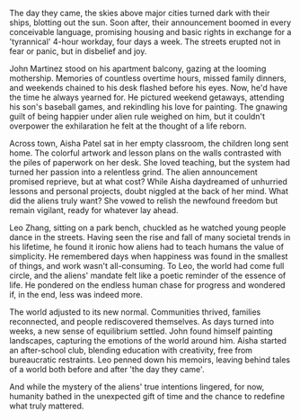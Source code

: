 The day they came, the skies above major cities turned dark with their ships, blotting out the sun. Soon after, their announcement boomed in every conceivable language, promising housing and basic rights in exchange for a 'tyrannical' 4-hour workday, four days a week. The streets erupted not in fear or panic, but in disbelief and joy.

John Martinez stood on his apartment balcony, gazing at the looming mothership. Memories of countless overtime hours, missed family dinners, and weekends chained to his desk flashed before his eyes. Now, he'd have the time he always yearned for. He pictured weekend getaways, attending his son's baseball games, and rekindling his love for painting. The gnawing guilt of being happier under alien rule weighed on him, but it couldn't overpower the exhilaration he felt at the thought of a life reborn.

Across town, Aisha Patel sat in her empty classroom, the children long sent home. The colorful artwork and lesson plans on the walls contrasted with the piles of paperwork on her desk. She loved teaching, but the system had turned her passion into a relentless grind. The alien announcement promised reprieve, but at what cost? While Aisha daydreamed of unhurried lessons and personal projects, doubt niggled at the back of her mind. What did the aliens truly want? She vowed to relish the newfound freedom but remain vigilant, ready for whatever lay ahead.

Leo Zhang, sitting on a park bench, chuckled as he watched young people dance in the streets. Having seen the rise and fall of many societal trends in his lifetime, he found it ironic how aliens had to teach humans the value of simplicity. He remembered days when happiness was found in the smallest of things, and work wasn't all-consuming. To Leo, the world had come full circle, and the aliens' mandate felt like a poetic reminder of the essence of life. He pondered on the endless human chase for progress and wondered if, in the end, less was indeed more.

The world adjusted to its new normal. Communities thrived, families reconnected, and people rediscovered themselves. As days turned into weeks, a new sense of equilibrium settled. John found himself painting landscapes, capturing the emotions of the world around him. Aisha started an after-school club, blending education with creativity, free from bureaucratic restraints. Leo penned down his memoirs, leaving behind tales of a world both before and after 'the day they came'.

And while the mystery of the aliens' true intentions lingered, for now, humanity bathed in the unexpected gift of time and the chance to redefine what truly mattered.